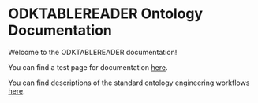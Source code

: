 # ODKTABLEREADER Ontology Documentation

[//]: # "This file is meant to be edited by the ontology maintainer."

Welcome to the ODKTABLEREADER documentation!

You can find a test page for documentation [here](test.md).

You can find descriptions of the standard ontology engineering workflows [here](odk-workflows/index.md).
